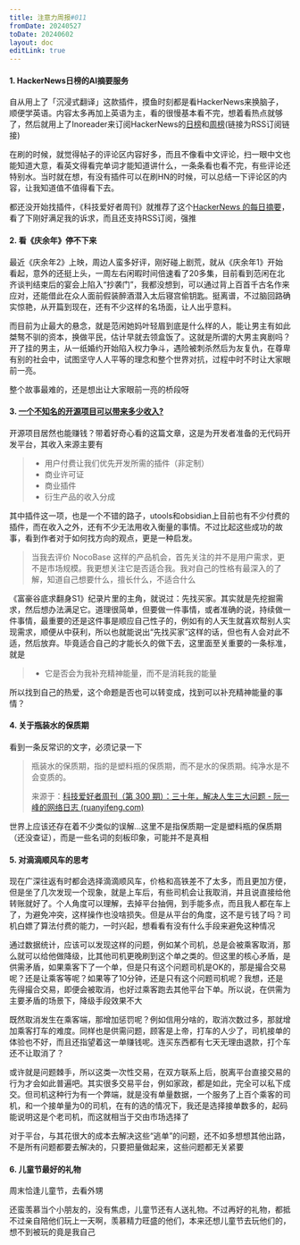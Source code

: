 ```yaml
---
title: 注意力周报#011
fromDate: 20240527
toDate: 20240602
layout: doc
editLink: true
---
```


#### 1. HackerNews日榜的AI摘要服务

自从用上了「沉浸式翻译」这款插件，摸鱼时刻都是看HackerNews来换脑子，顺便学英语。内容太多再加上英语为主，看的很慢基本看不完，想着看热点就够了，然后就用上了Inoreader来订阅HackerNews的[日榜](https://rsshub.app/github/issue/headllines/hackernews-daily)和[周榜](https://rsshub.app/github/issue/headllines/hackernews-weekly)(链接为RSS订阅链接)

在刷的时候，就觉得帖子的评论区内容好多，而且不像看中文评论，扫一眼中文也能知道大意，看英文得看完单词才能知道讲什么，一条条看也看不完，有些评论还特别水。当时就在想，有没有插件可以在刷HN的时候，可以总结一下评论区的内容，让我知道值不值得看下去。

都还没开始找插件，《科技爱好者周刊》就推荐了这个[HackerNews 的每日摘要](https://www.supertechfans.com/cn/)，看了下刚好满足我的诉求，而且还支持RSS订阅，强推

#### 2. 看《庆余年》停不下来

最近《庆余年2》上映，周边人蛮多好评，刚好碰上剧荒，就从《庆余年1》开始看起，意外的还挺上头，一周左右闲暇时间倍速看了20多集，目前看到范闲在北齐谈判结束后的宴会上陷入“抄袭门”，我都没想到，可以通过背上百首千古名作来应对，还能借此在众人面前假装醉酒潜入太后寝宫偷钥匙。挺离谱，不过脑回路确实惊艳，从开篇到现在，还有不少这样的名场面，让人出乎意料。

而目前为止最大的悬念，就是范闲她妈叶轻眉到底是什么样的人，能让男主有如此桀骜不驯的资本，换做平民，估计早就去领盒饭了。这就是所谓的大男主爽剧吗？开了挂的男主，从一纸婚约开始陷入权力争斗，遇险被刺杀然后为友复仇，在尊卑有别的社会中，试图坚守人人平等的理念和整个世界对抗，过程中时不时让大家眼前一亮。

整个故事最难的，还是想出让大家眼前一亮的桥段呀

#### 3. [一个不知名的开源项目可以带来多少收入?](https://mp.weixin.qq.com/s/3i-bOEtM78xKSku5ndqp7Q)

开源项目居然也能赚钱？带着好奇心看的这篇文章，这是为开发者准备的无代码开发平台，其收入来源主要有

> - 用户付费让我们优先开发所需的插件（非定制）
> - 商业许可证
> - 商业插件
> - 衍生产品的收入分成

其中插件这一项，也是一个不错的路子，utools和obsidian上目前也有不少付费的插件，而在收入之外，还有不少无法用收入衡量的事情。不过比起这些成功的故事，看到作者对于如何找方向的观点，更是一种启发。

> 当我去评价 NocoBase 这样的产品机会，首先关注的并不是用户需求，更不是市场规模。我更想关注它是否适合我。我对自己的性格有最深入的了解，知道自己想要什么，擅长什么，不适合什么

《富豪谷底求翻身S1》纪录片里的主角，就说过：先找买家。其实就是先挖掘需求，然后想办法满足它。道理很简单，但要做一件事情，或者准确的说，持续做一件事情，最重要的还是这件事是顺应自己性子的，例如有的人天生就喜欢帮别人实现需求，顺便从中获利，所以也就能说出“先找买家”这样的话，但也有人会对此不适，然后放弃。毕竟适合自己的才能长久的做下去，这里面至关重要的一条标准，就是

> - 它是否会为我补充精神能量，而不是消耗我的能量

所以找到自己的热爱，这个命题是否也可以转变成，找到可以补充精神能量的事情？

#### 4. 关于瓶装水的保质期

看到一条反常识的文字，必须记录一下

> 瓶装水的保质期，指的是塑料瓶的保质期，而不是水的保质期。纯净水是不会变质的。
>
> 来源于：[科技爱好者周刊（第 300 期）：三十年，解决人生三大问题 - 阮一峰的网络日志 (ruanyifeng.com)](https://www.ruanyifeng.com/blog/2024/05/weekly-issue-300.html)

世界上应该还存在着不少类似的误解...这里不是指保质期一定是塑料瓶的保质期（还没查证），而是一些名词的刻板印象，可能并不是真相

#### 5. 对滴滴顺风车的思考

现在广深往返有时都会选择滴滴顺风车，价格和高铁差不了太多，而且更加方便，但是坐了几次发现一个现象，就是上车后，有些司机会让我取消，并且说直接给他转账就好了。个人角度可以理解，去掉平台抽佣，到手能多点，而且我人都在车上了，为避免冲突，这样操作也没啥损失。但是从平台的角度，这不是亏钱了吗？司机白嫖了算法付费的能力，一时兴起，想看看有没有什么手段来避免这种情况

通过数据统计，应该可以发现这样的问题，例如某个司机，总是会被乘客取消，那么就可以给他做降级，比其他司机更晚刷到这个单之类的。但这里的核心矛盾，是供需矛盾，如果乘客下了一个单，但是只有这个问题司机是OK的，那是撮合交易呢？还是让乘客等呢？如果等了10分钟，还是只有这个问题司机呢？我想，还是先得撮合交易，即便会被取消，也好过乘客跑去其他平台下单。所以说，在供需为主要矛盾的场景下，降级手段效果不大

既然取消发生在乘客端，那增加惩罚呢？例如信用分啥的，取消次数过多，那就增加乘客打车的难度。同样也是供需问题，顾客是上帝，打车的人少了，司机接单的体验也不好，而且还指望着这一单赚钱呢。连买东西都有七天无理由退款，打个车还不让取消了？

或许就是问题棘手，所以这类一次性交易，在双方联系上后，脱离平台直接交易的行为才会如此普遍吧。其实很多交易平台，例如家政，都是如此，完全可以私下成交。但司机这种行为有一个弊端，就是没有单量数据，一个服务了上百个乘客的司机，和一个接单量为0的司机，在有的选的情况下，我还是选择接单数多的，起码能说明这是个老司机，而这就相当于交由市场选择了

对于平台，与其花很大的成本去解决这些“逃单”的问题，还不如多想想其他出路，不是所有问题都要去解决的，只要把量做起来，这些问题都无关紧要

#### 6. 儿童节最好的礼物

周末恰逢儿童节，去看外甥

还蛮羡慕当个小朋友的，没有焦虑，儿童节还有人送礼物。不过再好的礼物，都抵不过亲自陪他们玩上一天啊，羡慕精力旺盛的他们，本来还想儿童节去玩他们的，想不到被玩的竟是我自己
